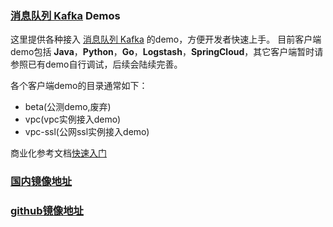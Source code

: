 ### [消息队列 Kafka](https://www.aliyun.com/product/kafka) Demos
这里提供各种接入 [消息队列 Kafka](https://www.aliyun.com/product/kafka) 的demo，方便开发者快速上手。
目前客户端demo包括 **Java**，**Python**，**Go**，**Logstash**，**SpringCloud**，其它客户端暂时请参照已有demo自行调试，后续会陆续完善。

各个客户端demo的目录通常如下：
- beta(公测demo,废弃)
- vpc(vpc实例接入demo)
- vpc-ssl(公网ssl实例接入demo)

商业化参考文档[快速入门](https://help.aliyun.com/document_detail/99949.html?spm=a2c4g.11186623.6.554.2be1c453UXdc4D) 


### [国内镜像地址](https://code.aliyun.com/alikafka/aliware-kafka-demos)
### [github镜像地址](https://github.com/AliwareMQ/aliware-kafka-demos)